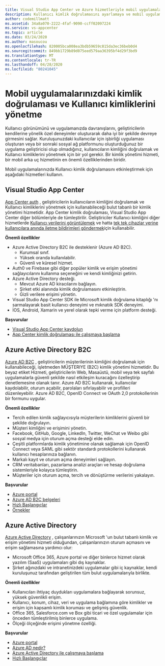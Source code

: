```yaml
---
title: Visual Studio App Center ve Azure hizmetleriyle mobil uygulamalarınıza kimlik doğrulaması ekleme
description: Kullanıcı kimlik doğrulamasını ayarlamaya ve mobil uygulamaların sosyal hesaplar, Azure Active Directory ve özel kimlik doğrulamasıyla kimlik doğrulaması yapmasını sağlayan Visual Studio App Center gibi hizmetler hakkında bilgi edinin.
author: codemillmatt
ms.assetid: 34a8a070-2222-4faf-9090-ccff02097224
ms.service: vs-appcenter
ms.topic: article
ms.date: 03/24/2020
ms.author: masoucou
ms.openlocfilehash: 820005bca008ea3bdb59659c815da3ec36beb0d4
ms.sourcegitcommit: 849bb1729b89d075eed579aa36395bf4d29f3bd9
ms.translationtype: MT
ms.contentlocale: tr-TR
ms.lasthandoff: 04/28/2020
ms.locfileid: "80241045"
---
```

# <a name="add-authentication-and-manage-user-identities-in-your-mobile-apps"></a>Mobil uygulamalarınızdaki kimlik doğrulaması ve Kullanıcı kimliklerini yönetme

Kullanıcı görünümünü ve uygulamanızda davranışlarını, geliştiricilerin kendilerine yönelik özel deneyimler oluşturarak daha iyi bir şekilde devreye girmesini sağlar. Kuruluşunuzdaki kullanıcılar için işbirliği uygulaması oluşturan veya bir sonraki sosyal ağ platformunu oluşturduğunuz bir uygulama geliştiricisi olup olmadığınız, kullanıcıların kimliğini doğrulamak ve Kullanıcı kimliklerini yönetmek için bir yol gerekir. Bir kimlik yönetimi hizmeti, bir mobil arka uç hizmetinin en önemli özelliklerinden biridir.

Mobil uygulamalarınızda Kullanıcı kimlik doğrulamasını etkinleştirmek için aşağıdaki hizmetleri kullanın.

## <a name="visual-studio-app-center"></a>Visual Studio App Center
[App Center auth](/appcenter/auth/) , geliştiricilerin kullanıcıların kimliğini doğrulamak ve Kullanıcı kimliklerini yönetmek için kullanabileceği bulut tabanlı bir kimlik yönetimi hizmetidir. App Center kimlik doğrulaması, Visual Studio App Center diğer bölümleriyle de tümleştirilir. Geliştiriciler Kullanıcı kimliğini diğer hizmetlerde [Kullanıcı verilerini görüntülemek](/appcenter/data/index) ve hatta [tek tek cihazlar yerine kullanıcılara anında iletme bildirimleri göndermek](/appcenter/push/push-to-user#setting-user-identity)için kullanabilir. 

**Önemli özellikler**
- Azure Active Directory B2C ile desteklenir (Azure AD B2C). 
    - Kurumsal sınıf.
    - Yüksek oranda kullanılabilir.
    - Güvenli ve küresel hizmet.
- Auth0 ve Firebase gibi diğer popüler kimlik ve erişim yönetimi sağlayıcılarını kullanma seçeneğini ve kendi kimliğinizi getirin.
- Azure Active Directory desteği.
    - Mevcut Azure AD kiracılarını bağlayın. 
    - Şirket etki alanında kimlik doğrulamasını etkinleştirin.
    - Gizli verilere erişimi yönetin.
- Visual Studio App Center SDK ile Microsoft kimlik doğrulama kitaplığı 'nı sarmalayarak basit kullanıcı deneyimi ve mıknatıik SDK deneyimi.
- İOS, Android, Xamarin ve yerel olarak tepki verme için platform desteği.

**Başvurular**
- [Visual Studio App Center kaydolun](https://appcenter.ms/signup?utm_source=Mobile%20Development%20Docs&utm_medium=Azure&utm_campaign=New%20azure%20docs) 
- [App Center kimlik doğrulaması ile çalışmaya başlama](/appcenter/auth/)

## <a name="azure-active-directory-b2c"></a>Azure Active Directory B2C
[Azure AD B2C](https://azure.microsoft.com/services/active-directory-b2c/) , geliştiricilerin müşterilerinin kimliğini doğrulamak için kullanabileceği, işletmeden MÜŞTERIYE (B2C) kimlik yönetimi hizmetidir. Bu beyaz etiket Hizmeti, geliştiricilerin Web, Masaüstü, mobil veya tek sayfalı uygulamalarla güvenli şekilde nasıl etkileşim kuracağını özelleştirip denetlemesine olanak tanır. Azure AD B2C kullanarak, kullanıcılar kaydolabilir, oturum açabilir, parolaları sıfırlayabilir ve profilleri düzenleyebilir. Azure AD B2C, OpenID Connect ve OAuth 2,0 protokollerinin bir formunu uygular. 

**Önemli özellikler**
- Tercih edilen kimlik sağlayıcısıyla müşterilerin kimliklerini güvenli bir şekilde doğrulayın.
- Müşteri kimliğini ve erişimini yönetin.
- Facebook, GitHub, Google, LinkedIn, Twitter, WeChat ve Weibo gibi sosyal medya için oturum açma desteği elde edin.
- Çeşitli platformlarda kimlik yönetimine olanak sağlamak için OpenID Connect veya SAML gibi sektör standardı protokollerini kullanarak kullanıcı hesaplarınıza bağlanın.
- Markalı kayıt ve oturum açma deneyimleri sağlayın.
- CRM veritabanları, pazarlama analizi araçları ve hesap doğrulama sistemleriyle kolayca tümleştirin.
- Müşteriler için oturum açma, tercih ve dönüştürme verilerini yakalayın.

**Başvurular**
- [Azure portal](https://portal.azure.com/)
- [Azure AD B2C belgeleri](/azure/active-directory-b2c/)
- [Hızlı Başlangıçlar](/azure/active-directory-b2c/active-directory-b2c-quickstarts-web-app)
- [Örnekler](/azure/active-directory-b2c/code-samples)

## <a name="azure-active-directory"></a>Azure Active Directory
[Azure Active Directory](https://azure.microsoft.com/services/active-directory/) , çalışanlarınızın Microsoft 'un bulut tabanlı kimlik ve erişim yönetimi hizmeti olduğundan, çalışanlarınızın oturum açmasını ve erişim sağlamasına yardımcı olur:
- Microsoft Office 365, Azure portal ve diğer binlerce hizmet olarak yazılım (SaaS) uygulamaları gibi dış kaynaklar.
- Şirket ağınızdaki ve intranetinizdeki uygulamalar gibi iç kaynaklar, kendi kuruluşunuz tarafından geliştirilen tüm bulut uygulamalarıyla birlikte.

**Önemli özellikler**
- Kullanıcıları ihtiyaç duydukları uygulamalara bağlayarak sorunsuz, yüksek güvenlikli erişim.
- Kullanıcı, konum, cihaz, veri ve uygulama bağlamına göre kimlikler ve erişim için kapsamlı kimlik koruması ve gelişmiş güvenlik.
- Office 365, Salesforce.com ve Box gibi ticari ve özel uygulamalar için önceden tümleştirilmiş binlerce uygulama.
- Ölçeği ölçeğinde erişimi yönetme özelliği.

**Başvurular**
- [Azure portal](https://portal.azure.com/)
- [Azure AD nedir?](/azure/active-directory/fundamentals/active-directory-whatis)
- [Azure Active Directory ile çalışmaya başlama](/azure/active-directory/fundamentals/active-directory-whatis)
- [Hızlı Başlangıçlar](/azure/active-directory/fundamentals/active-directory-access-create-new-tenant)